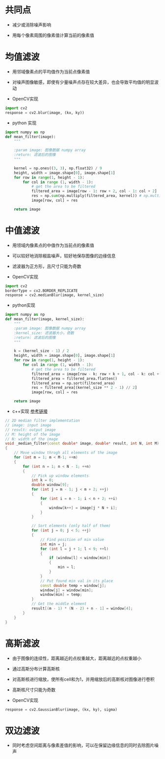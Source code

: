 # 共同点
- 减少或消除噪声影响  

- 用每个像素周围的像素值计算当前的像素值

# 均值滤波

- 用邻域像素点的平均值作为当前点像素值

- 对噪声图像敏感，即使有少量噪声点存在较大差异，也会导致平均值的明显波动

- OpenCV实现

```python
import cv2
response = cv2.blur(image, (kx, ky))
```
- python 实现

```python
import numpy as np
def mean_filter(image):
    """

    :param image: 图像数据 numpy array
    :return: 滤波后的图像
    """

    kernel = np.ones((3, 3), np.float32) / 9
    height, width = image.shape[0], image.shape[1]
    for row in range(1, height - 1):
        for col in range (1, width - 1):
            # get the area to be filtered
            filtered_area = image[row - 1: row + 2, col - 1: col + 2]
            res = np.sum(np.multiply(filtered_area, kernel)) # np.multiply 对应元素相乘
            image[row, col] = res

    return image
```
# 中值滤波

- 用领域内像素点的中值作为当前点的像素值

- 可以较好地消除椒盐噪声，较好地保存图像的边缘信息

- 滤波器为正方形，且尺寸只能为奇数

- OpenCV实现

```python
import cv2
borderType = cv2.BORDER_REPLICATE
response = cv2.medianBlur(image, kernel_size)
```
- python实现

```python
import numpy as np
def mean_filter(image, kernel_size):
    """
    :param image: 图像数据 numpy array
    :kernel_size: 滤波器大小，奇数
    :return: 滤波后的图像
    """

    k = (kernel_size - 1) / 2
    height, width = image.shape[0], image.shape[1]
    for row in range(1, height - 1):
        for col in range (1, width - 1):
            # get the area to be filtered
            filtered_area = image[row - k: row + k + 1, col - k: col + k + 1]
            filtered_area = filtered_area.flatten()
            filtered_area = np.sort(filtered_area)
            res = filtered_area[(kernel_size ** 2 - 1) // 2]
            image[row, col] = res

    return image
```

- c++实现
[参考链接](https://blog.csdn.net/github_30605157/article/details/52739575)
```c++
// 2D median filter implementation
// image: input image
// result: output image
// M: height of the image
// N: width of the image
void _median_filter(const double* image, double* result, int N, int M)
{
	// Move window throgh all elements of the image
	for (int m = 1; m < M-1; ++m)
	{
		for (int n = 1; n < N - 1; ++n)
		{
			// Pick up window elements
			int k = 0;
			double window[9];
			for (int j = m - 1; j < m + 2; ++j)
			{
				for (int i = n - 1; i < n + 2; ++i)
				{
					window[k++] = image[j * N + i];
				}
			}

			// Sort elements (only half of them)
			for (int j = 0; j < 5; ++j)
			{
				// Find position of min value
				int min = j;
				for (int l = j + 1; l < 9; ++l)
				{
					if (window[l] < window[min])
					{
						min = l;
					}
				}
				// Put found min val in its place
				const double temp = window[j];
				window[j] = window[min];
				window[min] = temp;
			}
			// Get the middle element
			result[(m - 1) * (N - 2) + n - 1] = window[4];
		}
	}
}


```

# 高斯滤波

- 由于图像的连续性，距离越近的点权重越大，距离越远的点权重越小

- 通过高斯分布计算高斯核

- 对高斯核进行缩放，使所有cell和为1，并用缩放后的高斯核对图像进行卷积

- 高斯核尺寸只能为奇数

- OpenCV实现

```python
response = cv2.GaussianBlur(image, (kx, ky), sigma)
```

# 双边滤波

- 同时考虑空间距离与像素差值的影响，可以在保留边缘信息的同时去除图片噪声